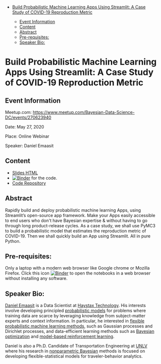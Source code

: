 
-   [Build Probabilistic Machine Learning Apps Using Streamlit: A Case Study of COVID-19 Reproduction Metric](#custom-pymc3-nonparametric-bayesian-models-built-on-top-of-the-scikit-learn-api)

    -   [Event Information](#event-information)
    -   [Content](#content)
    -   [Abstract](#abstract)
    -   [Pre-requisites:](#pre-requisites)
    -   [Speaker Bio:](#speaker-bio)


Build Probabilistic Machine Learning Apps Using Streamlit: A Case Study of COVID-19 Reproduction Metric
================================================================================

Event Information
-----------------


Meetup.com: <https://www.meetup.com/Bayesian-Data-Science-DC/events/270623940>

Date: May 27, 2020

Place: Online Webinar

Speaker: Daniel Emaasit

Content
-------

-   [Slides HTML](https://github.com/Emaasit/meetups/blob/master/2020_05_27_Deploy_PML_Streamlit/slides)
-   [![Binder](https://mybinder.org/badge.svg)](https://mybinder.org/v2/gh/Emaasit/meetups/master?urlpath=lab) for the code.
-   [Code Repository](https://github.com/Emaasit/meetups/blob/master/2020_05_27_Deploy_PML_Streamlit/notebooks)


Abstract
--------


Rapidly build and deploy probabilistic machine learning Apps, using Streamlit’s
open-source app framework. Make your Apps easily accessible to end users who
don't have Bayesian expertise & without having to go through long product-release
cycles. As a case study, we shall use PyMC3 to build a probabilistic model that estimates the reproduction metric of COVID-19. Then we shall quickly build an App using
Streamlit. All in pure Python.



Pre-requisites:
---------------

Only a laptop with a modern web browser like Google chrome or Mozilla Firefox. Click this icon [![Binder](https://mybinder.org/badge.svg)](https://mybinder.org/v2/gh/Emaasit/meetups/master?urlpath=lab) to open the notebooks in a web browser without installing any software.

Speaker Bio:
------------

[Daniel Emaasit](http://www.danielemaasit.com/) is a Data Scientist at [Haystax Technology](https://www.haystax.com/). His interests involve developing principled [probabilistic models](http://mlg.eng.cam.ac.uk/zoubin/bayesian.html) for problems where training data are scarce by leveraging knowledge from subject-matter experts and context information. In particular, he interested in [flexible](http://mlg.eng.cam.ac.uk/pub/topics/#np) [probabilistic machine learning methods](http://mlg.eng.cam.ac.uk/zoubin/bayesian.html), such as Gaussian processes and Dirichlet processes, and data-efficient learning methods such as [Bayesian optimization](https://arxiv.org/abs/1012.2599) and [model-based reinforcement learning](https://arxiv.org/abs/1706.06491).

Daniel is also a Ph.D. Candidate of Transportation Engineering at [UNLV](http://www.unlv.edu/) where his research in [nonparametric Bayesian](http://mlg.eng.cam.ac.uk/pub/topics/#np) methods is focused on developing flexible-statistical models for traveler-behavior analytics.
